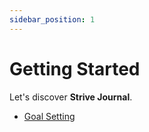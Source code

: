 ```yaml
---
sidebar_position: 1
---
```


# Getting Started

Let's discover **Strive Journal**.

- [Goal Setting](http://localhost:3000/category/goal-setting)
